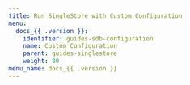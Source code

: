 ```yaml
---
title: Run SingleStore with Custom Configuration
menu:
  docs_{{ .version }}:
    identifier: guides-sdb-configuration
    name: Custom Configuration
    parent: guides-singlestore
    weight: 80
menu_name: docs_{{ .version }}
---
```

